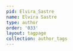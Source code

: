 ```yaml
---
pid: Elvira_Sastre
name: Elvira Sastre
type: author
order: '033'
layout: tagpage
collection: author_tags
---
```


